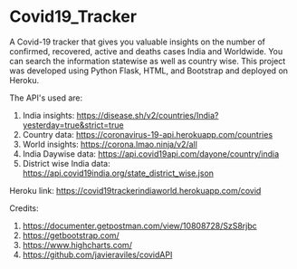 # Covid19_Tracker

A Covid-19 tracker that gives you valuable insights on the number of confirmed, recovered, active and deaths cases India and Worldwide. You can search the information statewise as well as country wise. This project was developed using Python Flask, HTML, and Bootstrap and deployed on Heroku.

The API's used are:
1) India insights: https://disease.sh/v2/countries/India?yesterday=true&strict=true
2) Country data: https://coronavirus-19-api.herokuapp.com/countries
3) World insights: https://corona.lmao.ninja/v2/all
4) India Daywise data: https://api.covid19api.com/dayone/country/india
5) District wise India data: https://api.covid19india.org/state_district_wise.json

Heroku link: https://covid19trackerindiaworld.herokuapp.com/covid

Credits:
1) https://documenter.getpostman.com/view/10808728/SzS8rjbc
2) https://getbootstrap.com/
3) https://www.highcharts.com/
4) https://github.com/javieraviles/covidAPI
